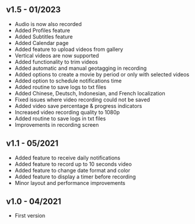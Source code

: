 ## v1.5 - 01/2023
- Audio is now also recorded
- Added Profiles feature
- Added Subtitles feature
- Added Calendar page
- Added feature to upload videos from gallery
- Vertical videos are now supported
- Added functionality to trim videos
- Added automatic and manual geotagging in recording
- Added options to create a movie by period or only with selected videos
- Added option to schedule notifications time
- Added routine to save logs to txt files
- Added Chinese, Deutsch, Indonesian, and French localization
- Fixed issues where video recording could not be saved
- Added video save percentage & progress indicators
- Increased video recording quality to 1080p
- Added routine to save logs in txt files
- Improvements in recording screen

## v1.1 - 05/2021
- Added feature to receive daily notifications
- Added feature to record up to 10 seconds video
- Added feature to change date format and color
- Added feature to display a timer before recording
- Minor layout and performance improvements

## v1.0 - 04/2021
- First version
